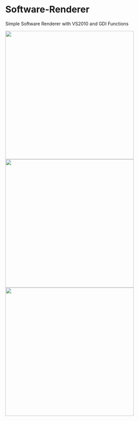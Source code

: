 Software-Renderer
=================

Simple Software Renderer with VS2010 and GDI Functions

<img src="http://jjuiddong.co.kr/wiki/images/d/d1/Simple_software_renderer.png" style="width: 400px;" />
<img src="http://jjuiddong.co.kr/wiki/images/f/fe/Simple_software_renderer2.png" style="width: 400px;" />
<img src="http://jjuiddong.co.kr/wiki/images/a/a3/Simple_software_renderer3.png" style="width: 400px;" />
